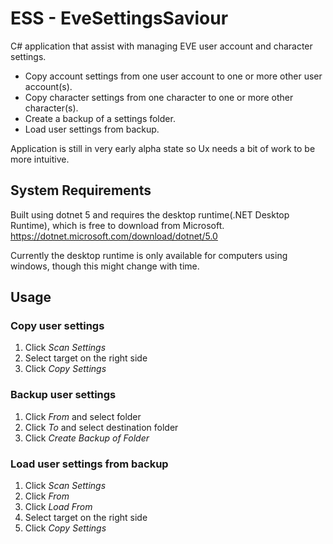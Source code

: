 # ESS - EveSettingsSaviour
C# application that assist with managing EVE user account and character settings.
- Copy account settings from one user account to one or more other user account(s).
- Copy character settings from one character to one or more other character(s).
- Create a backup of a settings folder.
- Load user settings from backup.

Application is still in very early alpha state so Ux needs a bit of work to be more intuitive.

## System Requirements
Built using dotnet 5 and requires the desktop runtime(.NET Desktop Runtime), which is free to download from Microsoft.
https://dotnet.microsoft.com/download/dotnet/5.0

Currently the desktop runtime is only available for computers using windows, though this might change with time. 

## Usage

### Copy user settings
1. Click *Scan Settings*
2. Select target on the right side
3. Click *Copy Settings*

### Backup user settings
1. Click *From* and select folder
2. Click *To* and select destination folder
3. Click *Create Backup of Folder*

### Load user settings from backup
1. Click *Scan Settings*
2. Click *From*
3. Click *Load From*
4. Select target on the right side
5. Click *Copy Settings* 
